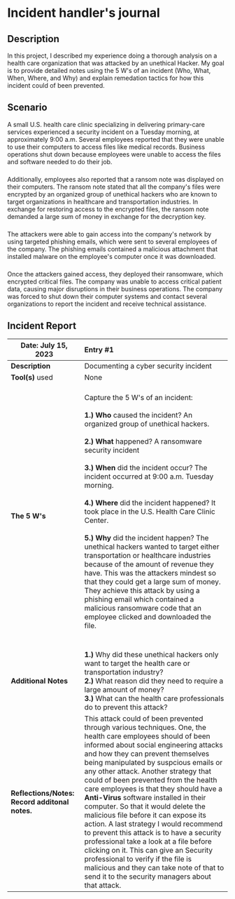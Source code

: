 <h1>Incident handler's journal</h1>

<h2>Description</h2>

In this project, I described my experience doing a thorough analysis on a health care organization that was attacked by an unethical Hacker. My goal is to provide detailed notes using the 5 W's of an incident (Who, What, When, Where, and Why) and explain remedation tactics for how this incident could of been prevented.


<h2>Scenario</h2>
A small U.S. health care clinic specializing in delivering primary-care services experienced a security incident on a Tuesday morning, at approximately 9:00 a.m. Several employees reported that they were unable to use their computers to access files like medical records. Business operations shut down because employees were unable to access the files and software needed to do their job.

<h3></h3>
Additionally, employees also reported that a ransom note was displayed on their computers. The ransom note stated that all the company's files were encrypted by an organized group of unethical hackers who are known to target organizations in healthcare and transportation industries. In exchange for restoring access to the encrypted files, the ransom note demanded a large sum of money in exchange for the decryption key. 

<h3></h3>

The attackers were able to gain access into the company's network by using targeted phishing emails, which were sent to several employees of the company. The phishing emails contained a malicious attachment that installed malware on the employee's computer once it was downloaded.

<h3></h3>

Once the attackers gained access, they deployed their ransomware, which encrypted critical files. The company was unable to access critical patient data, causing major disruptions in their business operations. The company was forced to shut down their computer systems and contact several organizations to report the incident and receive technical assistance.


<h2>Incident Report</h2>

| **Date**: July 15, 2023    | Entry #1 |
| ------ |  :---  |
| **Description** | Documenting a cyber security incident |
| **Tool(s)** used |  None |
| **The 5 W's** | <br> Capture the 5 W's of an incident: <br> <br> **1.) Who** caused the incident?  An organized group of unethical hackers.</br> <br> **2.) What** happened? A ransomware security incident</br> <br> **3.) When** did the incident occur? The incident occurred at 9:00 a.m. Tuesday morning. </br> <br> **4.) Where** did the incident happened? It took place in the U.S. Health Care Clinic Center. </br> <br> **5.) Why** did the incident happen? The unethical hackers wanted to target either transportation or healthcare industries because of the amount of revenue they have. This was the attackers mindest so that they could get a large sum of money. They achieve this attack by using a phishing email which contained a malicious ransomware code that an employee clicked and downloaded the file. </br> <br> </br>|
| **Additional Notes** | **1.)** Why did these unethical hackers only want to target the health care or transportation industry? <br> **2.)** What reason did they need to require a large amount of money? </br> **3.)** What can the health care professionals do to prevent this attack? |
| **Reflections/Notes: Record additonal notes.**| This attack could of been prevented through various techniques. One, the health care employees should of been informed about social engineering attacks and how they can prevent themselves being manipulated by suspcious emails or any other attack. Another strategy that could of been prevented from the health care employees is that they should have a **Anti-Virus** software installed in their computer. So that it would delete the malicious file before it can expose its action. A last strategy I would recommend to prevent this attack is to have a security professional take a look at a file before clicking on it. This can give an Security professional to verify if the file is malicious and they can take note of that to send it to the security managers about that attack.|
